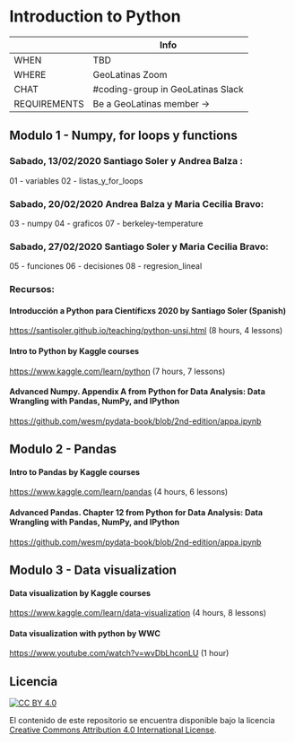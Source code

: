 # Introduction to Python

|             | Info
|-------------|-------------------------------------------------
| WHEN        | TBD
| WHERE       | GeoLatinas Zoom
| CHAT       | #coding-group in GeoLatinas Slack
| REQUIREMENTS | Be a GeoLatinas member ->


## Modulo 1 - Numpy, for loops y functions

### Sabado, 13/02/2020 Santiago Soler y Andrea Balza :
 01 - variables
 02 - listas_y_for_loops

### Sabado, 20/02/2020 Andrea Balza y Maria Cecilia Bravo:
03 - numpy
04 - graficos
07 - berkeley-temperature

### Sabado, 27/02/2020 Santiago Soler y Maria Cecilia Bravo:
05 - funciones
06 - decisiones
08 - regresion_lineal

### Recursos:
#### Introducción a Python para Científicxs 2020 by Santiago Soler (Spanish)
https://santisoler.github.io/teaching/python-unsj.html (8 hours, 4 lessons)

#### Intro to Python by Kaggle courses
https://www.kaggle.com/learn/python (7 hours, 7 lessons)

#### Advanced Numpy. Appendix A from Python for Data Analysis: Data Wrangling with Pandas, NumPy, and IPython
https://github.com/wesm/pydata-book/blob/2nd-edition/appa.ipynb

## Modulo 2 - Pandas

#### Intro to Pandas by Kaggle courses  
https://www.kaggle.com/learn/pandas (4 hours, 6 lessons)

#### Advanced Pandas. Chapter 12 from Python for Data Analysis: Data Wrangling with Pandas, NumPy, and IPython
https://github.com/wesm/pydata-book/blob/2nd-edition/appa.ipynb

## Modulo 3 - Data visualization

#### Data visualization by Kaggle courses
https://www.kaggle.com/learn/data-visualization (4 hours, 8 lessons)

#### Data visualization with python by WWC
https://www.youtube.com/watch?v=wvDbLhconLU (1 hour)

## Licencia

[![CC BY 4.0][cc-by-image]][cc-by]

El contenido de este repositorio se encuentra disponible bajo la licencia [Creative Commons Attribution 4.0 International License][cc-by].

[cc-by]: http://creativecommons.org/licenses/by/4.0/
[cc-by-image]: https://i.creativecommons.org/l/by/4.0/88x31.png
